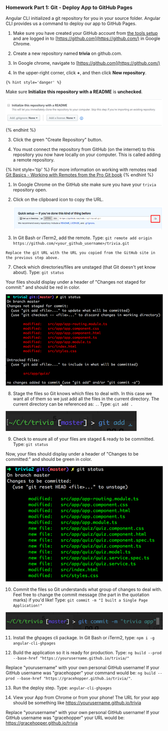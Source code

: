 ### Homework Part 1: Git - Deploy App to GitHub Pages 

Angular CLI initialized a git repository for you in your source folder. Angular CLI provides us a command to deploy our app to GitHub Pages.

1. Make sure you have created your GitHub account from [the tools setup](https://codingandcocktailskc.gitbooks.io/coding-cocktails-the-tools/content/user-accounts---github-slack--codecademy.html) and are logged in to [https://github.com](https://github.com/) in Google Chrome.

2. Create a new repository named **trivia** on github.com.

  1. In Google chrome, navigate to [https://github.com](https://github.com/)
  
  2. In the upper-right corner, click **+**, and then click **New repository**.

    {% hint style='danger' %}
Make sure **Initialize this repository with a README** is **unchecked**.

![](/images/no-readme.PNG)
  {% endhint %}
  
  3. Click the green "Create Repository" button.

6. You must connect the repository from GitHub (on the internet) to this repository you now have locally on your computer. This is called adding a remote repository. 

  {% hint style='tip' %}
For more information on working with remotes read [Git Basics - Working with Remotes from the Pro Git book](https://git-scm.com/book/en/v2/Git-Basics-Working-with-Remotes)
  {% endhint %}

  1. In Google Chrome on the GitHub site make sure you have your `trivia` repository open.
  
  2. Click on the clipboard icon to copy the URL.
  
     ![](/images/gitClone2.png)

  3. In Git Bash or iTerm2, add the remote. Type: `git remote add origin https://github.com/<your_github_username>/trivia.git`

    Replace the git URL with the URL you copied from the GitHub site in the previous step above.

7. Check which directories/files are unstaged (that Git doesn't yet know about). Type: `git status`
  
  Your files should display under a header of "Changes not staged for commit:" and should be red in color.
  
  ![](/images/gitStatus.png)

8. Stage the files so Git knows which files to deal with.  In this case we want all of them so we just add all the files in the current directory. The current directory can be referenced as: `.`.  Type: `git add .`

  ![](/images/image45.png)

9. Check to ensure all of your files are staged & ready to be committed. Type: `git status`
  
  Now, your files should display under a header of "Changes to be committed:" and should be green in color.
  
  ![](/images/gitStaged.png)

10. Commit the files so Git understands what group of changes to deal with.  Feel free to change the commit message (the part in the quotation marks) if you'd like! Type: `git commit -m "I built a Single Page Application!"`

  ![](/images/image18.png)

11. Install the ghpages cli package.  In Git Bash or iTerm2, type: `npm i -g angular-cli-ghpages`

12. Build the application so it is ready for production.  Type: `ng build --prod --base-href "https://yourusername.github.io/trivia/"`

  Replace "yourusername" with your own personal GitHub username! If your GitHub username was "gracehopper" your command would be: `ng build --prod --base-href "https://gracehopper.github.io/trivia/"`.

13. Run the deploy step.  Type: `angular-cli-ghpages`

14.  View your App from Chrome or from your phone! The URL for your app should be something like https://yourusername.github.io/trivia

Replace "yourusername" with your own personal GitHub username! If your GitHub username was "gracehopper" your URL would be: https://gracehopper.github.io/trivia




